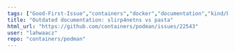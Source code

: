 ```yaml
---
tags: ["Good-First-Issue","containers","docker","documentation","kind/bug","kubernetes","linux","oci"]
title: "Outdated documentation: slirp4netns vs pasta"
html_url: "https://github.com/containers/podman/issues/22543"
user: "lahwaacz"
repo: "containers/podman"
---
```


